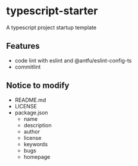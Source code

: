 # typescript-starter

A typescript project startup template

## Features

- code lint with eslint and @antfu/eslint-config-ts
- commitlint

## Notice to modify

- README.md
- LICENSE
- package.json
  - name
  - description
  - author
  - license
  - keywords
  - bugs
  - homepage

